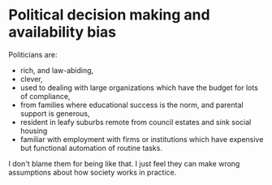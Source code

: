 # Political decision making and availability bias

Politicians are:

- rich, and law-abiding,
- clever, 
- used to dealing with large organizations which have the budget for lots of compliance,
- from families where educational success is the norm, and parental support is generous,
- resident in leafy suburbs remote from council estates and sink social housing
- familiar with employment with firms or institutions which have expensive but functional automation of routine tasks.

I don't blame them for being like that. I just feel they can make wrong assumptions about how society works in practice.
